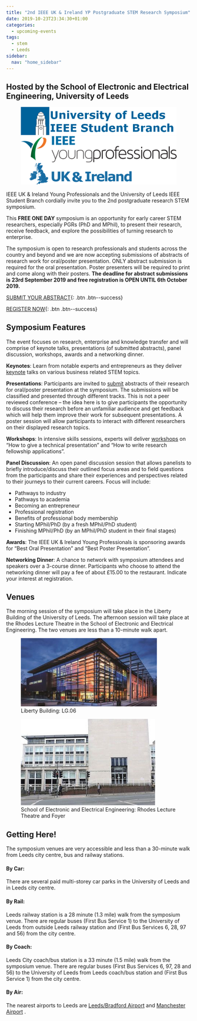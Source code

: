 ```yaml
---
title: "2nd IEEE UK & Ireland YP Postgraduate STEM Research Symposium"
date: 2019-10-23T23:34:30+01:00
categories:
  - upcoming-events
tags:
  - stem
  - Leeds
sidebar:
  nav: "home_sidebar"
---
```


## Hosted by the School of Electronic and Electrical Engineering, University of Leeds

<figure class="half">
	<img src="/assets/images/stem_leeds_2019/UniLeeds-SB-Logo-1.png">
	<img src="/assets/images/IEEE_UK-Ireland_YP_Logo_RGB_Horz-1.png">
</figure>

IEEE UK & Ireland Young Professionals and the University of Leeds IEEE Student Branch cordially invite you to the 2nd postgraduate research STEM symposium.

This **FREE ONE DAY** symposium is an opportunity for early career STEM researchers, especially PGRs (PhD and MPhil), to present their research, receive feedback, and explore the possibilities of turning research to enterprise.

The symposium is open to research professionals and students across the country and beyond and we are now accepting submissions of abstracts of research work for oral/poster presentation. ONLY abstract submission is required for the oral presentation. Poster presenters will be required to print and come along with their posters. **The deadline for abstract submissions is 23rd September 2019 and free registration is OPEN UNTIL 6th October 2019.**

[SUBMIT YOUR ABSTRACT](https://docs.google.com/forms/d/e/1FAIpQLScc-PwLXCjWlXFSW3gZV38aU1iiRDb0zHMwfKTZcZL6QXGXgQ/viewform){: .btn .btn--success}

[REGISTER NOW](https://docs.google.com/forms/d/e/1FAIpQLSeDmaFIVbYLSmBbvkKWVVyZtRapcTI0aO_75W6BwDnofLv9Dg/viewform){: .btn .btn--success}

## Symposium Features

The event focuses on research, enterprise and knowledge transfer and will comprise of keynote talks, presentations (of submitted abstracts), panel discussion, workshops, awards and a networking dinner.

**Keynotes**: Learn from notable experts and entrepreneurs as they deliver [keynote](https://edu.ieee.org/uk-leeds/stem-symposium/symposium-keynotes-and-panellists/)  talks on various business related STEM topics.

**Presentations**: Participants are invited to [submit](https://forms.gle/meeDaTgScAXGPQuu5) abstracts of their research for oral/poster presentation at the symposium. The submissions will be classified and presented through different tracks. This is not a peer reviewed conference – the idea here is to give participants the opportunity to discuss their research before an unfamiliar audience and get feedback which will help them improve their work for subsequent presentations. A poster session will allow participants to interact with different researchers on their displayed research topics.

**Workshops**: In intensive skills sessions, experts will deliver [workshops](https://edu.ieee.org/uk-leeds/symposium-workshops/)  on “How to give a technical presentation” and “How to write research fellowship applications”.

**Panel Discussion**: An open panel discussion session that allows panelists to briefly introduce/discuss their outlined focus areas and to field questions from the participants and share their experiences and perspectives related to their journeys to their current careers. Focus will include:

-  Pathways to industry
-  Pathways to academia
-  Becoming an entrepreneur
-  Professional registration
-  Benefits of professional body membership
-  Starting MPhil/PhD (by a fresh MPhil/PhD student)
-  Finishing MPhil/PhD (by an MPhil/PhD student in their final stages)

**Awards**: The IEEE UK & Ireland Young Professionals is sponsoring awards for “Best Oral Presentation” and “Best Poster Presentation”.

**Networking Dinner**: A chance to network with symposium attendees and speakers over a 3-course dinner. Participants who choose to attend the networking dinner will pay a fee of about £15.00 to the restaurant. Indicate your interest at registration.


## Venues

The morning session of the symposium will take place in the Liberty Building of the University of Leeds. The afternoon session will take place at the Rhodes Lecture Theatre in the School of Electronic and Electrical Engineering. The two venues are less than a 10-minute walk apart.

<figure class="half">
	<img src="/assets/images/stem_leeds_2019/MG_0090_smaller_resized-370x185.jpg">
	    <figcaption>Liberty Building: LG.06</figcaption>

</figure>

<figure class="half">
	<img src="/assets/images/stem_leeds_2019/eee.jpg">
	    <figcaption>School of Electronic and Electrical Engineering: Rhodes Lecture Theatre and Foyer</figcaption>

</figure>

## Getting Here!
The symposium venues are very accessible and less than a 30-minute walk from Leeds city centre, bus and railway stations.

#### By Car:
There are several paid multi-storey car parks in the University of Leeds and in Leeds city centre.

#### By Rail:
Leeds railway station is a 28 minute (1.3 mile) walk from the symposium venue. There are regular buses (First Bus Service 1) to the University of Leeds from outside Leeds railway station and (First Bus Services 6, 28, 97 and 56) from the city centre.

#### By Coach:
Leeds City coach/bus station is a 33 minute (1.5 mile) walk from the symposium venue. There are regular buses (First Bus Services 6, 97, 28 and 56) to the University of Leeds from Leeds coach/bus station and (First Bus Service 1) from the city centre.

#### By Air:
The nearest airports to Leeds are [Leeds/Bradford Airport](https://www.leedsbradfordairport.co.uk/)  and [Manchester Airport](https://www.manchesterairport.co.uk/) .